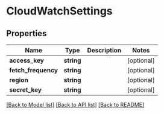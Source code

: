 # CloudWatchSettings

## Properties
| Name                | Type       | Description | Notes      |
| ------------------- | ---------- | ----------- | ---------- |
| **access_key**      | **string** |             | [optional] |
| **fetch_frequency** | **string** |             | [optional] |
| **region**          | **string** |             | [optional] |
| **secret_key**      | **string** |             | [optional] |

[[Back to Model list]](../README.md#documentation-for-models) [[Back to API list]](../README.md#documentation-for-api-endpoints) [[Back to README]](../README.md)
